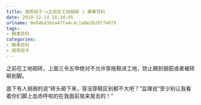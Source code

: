 ```yaml
---
title: 搞笑段子->之前在工地砌砖 | 糗事百科
date: 2019-12-14 18:34:45
urlname: 0e84ba3bea47fa4c4c1a0e2620774979
tags: 
- 糗事百科
categories:
- 糗事百科
- 搞笑段子
---
```

之前在工地砌砖，上面三令五申绝对不允许穿拖鞋进工地，防止踢到钢筋或者被砖砸到脚。

底下有人弱弱的说“砖头砸下来，穿没穿鞋区别都不大吧？”监理说“至少别让我看着你们脚上血赤呼啦的在我面前晃来晃去的！”


